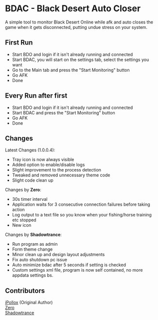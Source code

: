 BDAC - Black Desert Auto Closer 
========

A simple tool to monitor Black Desert Online while afk and auto closes the game when it gets disconnected, putting undue stress on your system.

## First Run
* Start BDO and login if it isn't already running and connected
* Start BDAC, you will start on the settings tab, select the settings you want
* Go to the Main tab and press the "Start Monitoring" button
* Go AFK
* Done

## Every Run after first
* Start BDO and login if it isn't already running and connected
* Start BDAC and press the "Start Monitoring" button
* Go AFK
* Done

## Changes

Latest Changes (1.0.0.4):
* Tray icon is now always visible
* Added option to enable/disable logs
* Slight improvement to the process detection
* Tweaked and removed unnecessary theme code
* Slight code clean up

Changes by **Zero**:
* 30s timer interval
* Application waits for 3 consecutive connection failures before taking action
* Log output to a text file so you know when your fishing/horse training etc stopped
* New icon

Changes by **Shadowtrance**:
* Run program as admin
* Form theme change
* Minor clean up and design layout adjustments
* Fix auto shutdown pc issue
* Auto minimize bdac after 5 seconds if setting is checked
* Custom settings xml file, program is now self contained, no more appdata settings bs.

## Contributors

[iPollox](https://github.com/iPollox) (Original Author)  
[Zero](https://github.com/LunarAshes)    
[Shadowtrance](https://github.com/Shadowtrance)

